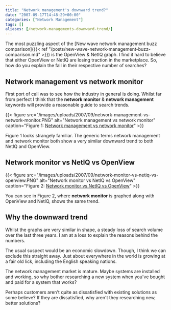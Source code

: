 ```yaml
---
title: "Network management's downward trend?"
date: "2007-09-17T14:48:29+00:00"
categories: ["Network Management"]
tags: []
aliases: [/network-managements-downward-trend/]
---
```


The most puzzling aspect of the [New wave network management buzz comparison]({{< ref "/posts/new-wave-network-management-buzz-comparison.md" >}}) is the OpenView &amp; NetIQ graph. I find it hard to believe that either OpenView or NetIQ are losing traction in the marketplace. So, how do you explain the fall in their respective number of searches?

## Network management vs network monitor

First port of call was to see how the industry in general is doing. Whilst far from perfect I think that the **network monitor** &amp; **network management** keywords will provide a reasonable guide to search trends.

{{< figure src="/images/uploads/2007/09/network-management-vs-network-monitor.PNG" alt="Network management vs network monitor" caption="Figure 1: [Network management vs network monitor](http://www.google.com/trends?q=network+management%2Cnetwork+monitor&ctab=0&geo=all&date=all&sort=0)" >}}

Figure 1 looks strangely familiar. The generic terms network management and network monitor both show a very similar downward trend to both NetIQ and OpenView.

## Network monitor vs NetIQ vs OpenView

{{< figure src="/images/uploads/2007/09/network-monitor-vs-netiq-vs-openview.PNG" alt="Network monitor vs NetIQ vs OpenView" caption="Figure 2: [Network monitor vs NetIQ vs OpenView](http://www.google.com/trends?q=network+monitor%2Cnetiq%2Copenview&ctab=0&geo=all&date=all&sort=0)" >}}

You can see in Figure 2, where **network monitor** is graphed along with OpenView and NetIQ, shows the same trend.

## Why the downward trend

Whilst the graphs are very similar in shape, a steady loss of search volume over the last three years. I am at a loss to explain the reasons behind the numbers.

The usual suspect would be an economic slowdown. Though, I think we can exclude this straight away. Just about everywhere in the world is growing at a fair old lick, including the English speaking nations.

The network management market is mature. Maybe systems are installed and working, so why bother researching a new system when you've bought and paid for a system that works?

Perhaps customers aren't quite as dissatisfied with existing solutions as some believe? If they are dissatisfied, why aren't they researching new, better solutions?
